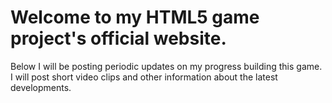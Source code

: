 # Welcome to my HTML5 game project's official website.

Below I will be posting periodic updates on my progress building this game. I will post short video clips and other information about the latest developments.  



